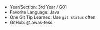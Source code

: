 - Year/Section: 3rd Year / G01
- Favorite Language: Java
- One Git Tip Learned:  Use `git status` often
- GitHub: @lawas-tess